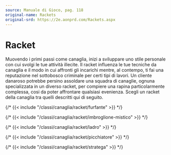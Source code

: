 ```yaml
---
source: Manuale di Gioco, pag. 118
original-name: Rackets
original-srd: https://2e.aonprd.com/Rackets.aspx
---
```


# Racket

Muovendo i primi passi come canaglia, inizi a sviluppare uno stile personale con
cui svolgi le tue attività illecite. Il racket influenza le tue tecniche da
canaglia e il modo in cui affronti gli incarichi mentre, al contempo, ti fai una
reputazione nel sottobosco criminale per certi tipi di lavori. Un cliente
danaroso potrebbe persino assoldare una squadra di canaglie, ognuna
specializzata in un diverso racket, per compiere una rapina particolarmente
complessa, cosi da poter affrontare qualsiasi evenienza. Scegli un racket della
canaglia tra quelli descritti qui di seguito.

{/* {{< include "/classi/canaglia/racket/furfante" >}} */}

{/* {{< include "/classi/canaglia/racket/imbroglione-mistico" >}} */}

{/* {{< include "/classi/canaglia/racket/ladro" >}} */}

{/* {{< include "/classi/canaglia/racket/picchiatore" >}} */}

{/* {{< include "/classi/canaglia/racket/stratega" >}} */}
